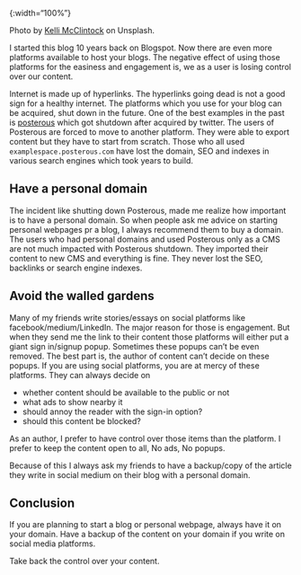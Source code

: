 {:width=“100%”}

Photo by [Kelli McClintock](https://unsplash.com/@kelli_mcclintock?utm_source=unsplash&utm_medium=referral&utm_content=creditCopyText) on Unsplash.

I started this blog 10 years back on Blogspot. Now there are even more platforms available to host your blogs. The negative effect of using those platforms for the easiness and engagement is, we as a user is losing control over our content.

Internet is made up of hyperlinks. The hyperlinks going dead is not a good sign for a healthy internet. The platforms which you use for your blog can be acquired, shut down in the future. One of the best examples in the past is [posterous](http://www.posterous.com/) which got shutdown after acquired by twitter. The users of Posterous are forced to move to another platform. They were able to export content but they have to start from scratch. Those who all used `examplespace.posterous.com` have lost the domain, SEO and indexes in various search engines which took years to build.

Have a personal domain
----------------------

The incident like shutting down Posterous, made me realize how important is to have a personal domain. So when people ask me advice on starting personal webpages pr a blog, I always recommend them to buy a domain. The users who had personal domains and used Posterous only as a CMS are not much impacted with Posterous shutdown. They imported their content to new CMS and everything is fine. They never lost the SEO, backlinks or search engine indexes.

Avoid the walled gardens
------------------------

Many of my friends write stories/essays on social platforms like facebook/medium/LinkedIn. The major reason for those is engagement. But when they send me the link to their content those platforms will either put a giant sign in/signup popup. Sometimes these popups can’t be even removed. The best part is, the author of content can’t decide on these popups. If you are using social platforms, you are at mercy of these platforms. They can always decide on

-   whether content should be available to the public or not
-   what ads to show nearby it
-   should annoy the reader with the sign-in option?
-   should this content be blocked?

As an author, I prefer to have control over those items than the platform. I prefer to keep the content open to all, No ads, No popups.

Because of this I always ask my friends to have a backup/copy of the article they write in social medium on their blog with a personal domain.

Conclusion
----------

If you are planning to start a blog or personal webpage, always have it on your domain. Have a backup of the content on your domain if you write on social media platforms.

Take back the control over your content.
